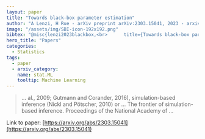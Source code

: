 ```yaml
---
layout: paper
title: "Towards black-box parameter estimation"
author: "A Lenzi, H Rue - arXiv preprint arXiv:2303.15041, 2023 - arxiv.org"
image: "/assets/img/SBI-icon-192x192.png"
bibtex: "@misc{lenzi2023blackbox,<br>      title={Towards black-box parameter estimation}, <br>      author={Amanda Lenzi and Haavard Rue},<br>      year={2023},<br>      eprint={2303.15041},<br>      archivePrefix={arXiv},<br>      primaryClass={stat.ML}<br>}"
hero_title: "Papers"
categories:
  - Statistics
tags:
  - paper
  - arxiv_category:
    name: stat.ML
    tooltip: Machine Learning
---
```

>… al., 2009; Gutmann and Corander, 2016), simulation-based inference (Nickl and Pötscher, 2010) or … The frontier of simulation-based inference. Proceedings of the National Academy of …

Link to paper: [https://arxiv.org/abs/2303.15041](https://arxiv.org/abs/2303.15041)


